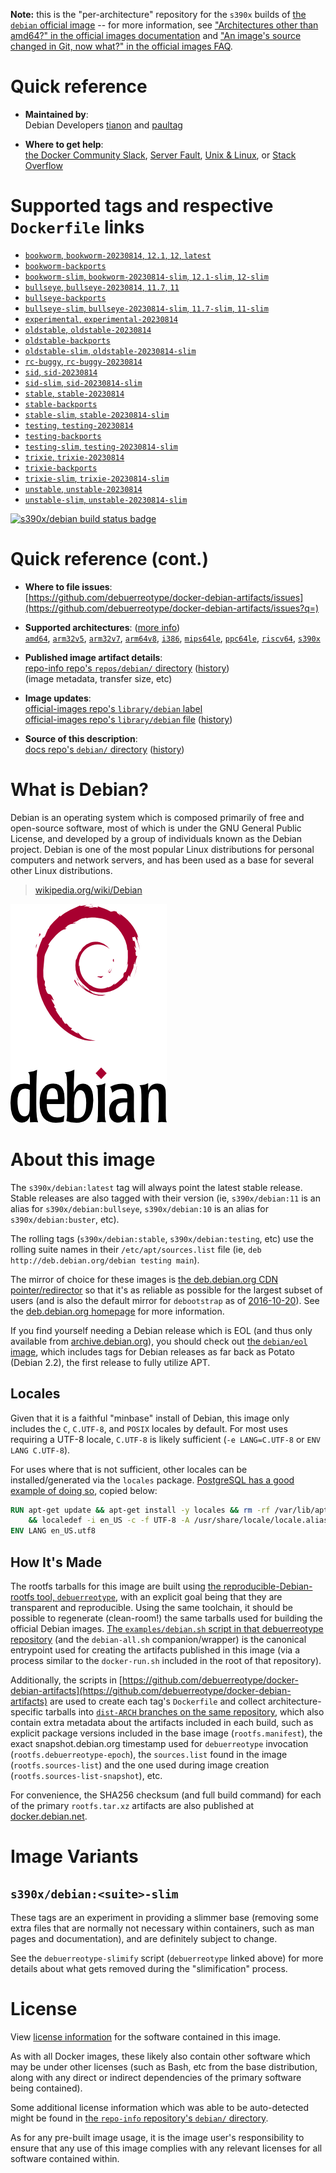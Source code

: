 <!--

********************************************************************************

WARNING:

    DO NOT EDIT "debian/README.md"

    IT IS AUTO-GENERATED

    (from the other files in "debian/" combined with a set of templates)

********************************************************************************

-->

**Note:** this is the "per-architecture" repository for the `s390x` builds of [the `debian` official image](https://hub.docker.com/_/debian) -- for more information, see ["Architectures other than amd64?" in the official images documentation](https://github.com/docker-library/official-images#architectures-other-than-amd64) and ["An image's source changed in Git, now what?" in the official images FAQ](https://github.com/docker-library/faq#an-images-source-changed-in-git-now-what).

# Quick reference

-	**Maintained by**:  
	Debian Developers [tianon](https://qa.debian.org/developer.php?login=tianon) and [paultag](https://qa.debian.org/developer.php?login=paultag)

-	**Where to get help**:  
	[the Docker Community Slack](https://dockr.ly/comm-slack), [Server Fault](https://serverfault.com/help/on-topic), [Unix & Linux](https://unix.stackexchange.com/help/on-topic), or [Stack Overflow](https://stackoverflow.com/help/on-topic)

# Supported tags and respective `Dockerfile` links

-	[`bookworm`, `bookworm-20230814`, `12.1`, `12`, `latest`](https://github.com/debuerreotype/docker-debian-artifacts/blob/bfae43cb14f6d8df0949cb21e55baecec5595224/bookworm/Dockerfile)
-	[`bookworm-backports`](https://github.com/debuerreotype/docker-debian-artifacts/blob/bfae43cb14f6d8df0949cb21e55baecec5595224/bookworm/backports/Dockerfile)
-	[`bookworm-slim`, `bookworm-20230814-slim`, `12.1-slim`, `12-slim`](https://github.com/debuerreotype/docker-debian-artifacts/blob/bfae43cb14f6d8df0949cb21e55baecec5595224/bookworm/slim/Dockerfile)
-	[`bullseye`, `bullseye-20230814`, `11.7`, `11`](https://github.com/debuerreotype/docker-debian-artifacts/blob/bfae43cb14f6d8df0949cb21e55baecec5595224/bullseye/Dockerfile)
-	[`bullseye-backports`](https://github.com/debuerreotype/docker-debian-artifacts/blob/bfae43cb14f6d8df0949cb21e55baecec5595224/bullseye/backports/Dockerfile)
-	[`bullseye-slim`, `bullseye-20230814-slim`, `11.7-slim`, `11-slim`](https://github.com/debuerreotype/docker-debian-artifacts/blob/bfae43cb14f6d8df0949cb21e55baecec5595224/bullseye/slim/Dockerfile)
-	[`experimental`, `experimental-20230814`](https://github.com/debuerreotype/docker-debian-artifacts/blob/bfae43cb14f6d8df0949cb21e55baecec5595224/experimental/Dockerfile)
-	[`oldstable`, `oldstable-20230814`](https://github.com/debuerreotype/docker-debian-artifacts/blob/bfae43cb14f6d8df0949cb21e55baecec5595224/oldstable/Dockerfile)
-	[`oldstable-backports`](https://github.com/debuerreotype/docker-debian-artifacts/blob/bfae43cb14f6d8df0949cb21e55baecec5595224/oldstable/backports/Dockerfile)
-	[`oldstable-slim`, `oldstable-20230814-slim`](https://github.com/debuerreotype/docker-debian-artifacts/blob/bfae43cb14f6d8df0949cb21e55baecec5595224/oldstable/slim/Dockerfile)
-	[`rc-buggy`, `rc-buggy-20230814`](https://github.com/debuerreotype/docker-debian-artifacts/blob/bfae43cb14f6d8df0949cb21e55baecec5595224/rc-buggy/Dockerfile)
-	[`sid`, `sid-20230814`](https://github.com/debuerreotype/docker-debian-artifacts/blob/bfae43cb14f6d8df0949cb21e55baecec5595224/sid/Dockerfile)
-	[`sid-slim`, `sid-20230814-slim`](https://github.com/debuerreotype/docker-debian-artifacts/blob/bfae43cb14f6d8df0949cb21e55baecec5595224/sid/slim/Dockerfile)
-	[`stable`, `stable-20230814`](https://github.com/debuerreotype/docker-debian-artifacts/blob/bfae43cb14f6d8df0949cb21e55baecec5595224/stable/Dockerfile)
-	[`stable-backports`](https://github.com/debuerreotype/docker-debian-artifacts/blob/bfae43cb14f6d8df0949cb21e55baecec5595224/stable/backports/Dockerfile)
-	[`stable-slim`, `stable-20230814-slim`](https://github.com/debuerreotype/docker-debian-artifacts/blob/bfae43cb14f6d8df0949cb21e55baecec5595224/stable/slim/Dockerfile)
-	[`testing`, `testing-20230814`](https://github.com/debuerreotype/docker-debian-artifacts/blob/bfae43cb14f6d8df0949cb21e55baecec5595224/testing/Dockerfile)
-	[`testing-backports`](https://github.com/debuerreotype/docker-debian-artifacts/blob/bfae43cb14f6d8df0949cb21e55baecec5595224/testing/backports/Dockerfile)
-	[`testing-slim`, `testing-20230814-slim`](https://github.com/debuerreotype/docker-debian-artifacts/blob/bfae43cb14f6d8df0949cb21e55baecec5595224/testing/slim/Dockerfile)
-	[`trixie`, `trixie-20230814`](https://github.com/debuerreotype/docker-debian-artifacts/blob/bfae43cb14f6d8df0949cb21e55baecec5595224/trixie/Dockerfile)
-	[`trixie-backports`](https://github.com/debuerreotype/docker-debian-artifacts/blob/bfae43cb14f6d8df0949cb21e55baecec5595224/trixie/backports/Dockerfile)
-	[`trixie-slim`, `trixie-20230814-slim`](https://github.com/debuerreotype/docker-debian-artifacts/blob/bfae43cb14f6d8df0949cb21e55baecec5595224/trixie/slim/Dockerfile)
-	[`unstable`, `unstable-20230814`](https://github.com/debuerreotype/docker-debian-artifacts/blob/bfae43cb14f6d8df0949cb21e55baecec5595224/unstable/Dockerfile)
-	[`unstable-slim`, `unstable-20230814-slim`](https://github.com/debuerreotype/docker-debian-artifacts/blob/bfae43cb14f6d8df0949cb21e55baecec5595224/unstable/slim/Dockerfile)

[![s390x/debian build status badge](https://img.shields.io/jenkins/s/https/doi-janky.infosiftr.net/job/multiarch/job/s390x/job/debian.svg?label=s390x/debian%20%20build%20job)](https://doi-janky.infosiftr.net/job/multiarch/job/s390x/job/debian/)

# Quick reference (cont.)

-	**Where to file issues**:  
	[https://github.com/debuerreotype/docker-debian-artifacts/issues](https://github.com/debuerreotype/docker-debian-artifacts/issues?q=)

-	**Supported architectures**: ([more info](https://github.com/docker-library/official-images#architectures-other-than-amd64))  
	[`amd64`](https://hub.docker.com/r/amd64/debian/), [`arm32v5`](https://hub.docker.com/r/arm32v5/debian/), [`arm32v7`](https://hub.docker.com/r/arm32v7/debian/), [`arm64v8`](https://hub.docker.com/r/arm64v8/debian/), [`i386`](https://hub.docker.com/r/i386/debian/), [`mips64le`](https://hub.docker.com/r/mips64le/debian/), [`ppc64le`](https://hub.docker.com/r/ppc64le/debian/), [`riscv64`](https://hub.docker.com/r/riscv64/debian/), [`s390x`](https://hub.docker.com/r/s390x/debian/)

-	**Published image artifact details**:  
	[repo-info repo's `repos/debian/` directory](https://github.com/docker-library/repo-info/blob/master/repos/debian) ([history](https://github.com/docker-library/repo-info/commits/master/repos/debian))  
	(image metadata, transfer size, etc)

-	**Image updates**:  
	[official-images repo's `library/debian` label](https://github.com/docker-library/official-images/issues?q=label%3Alibrary%2Fdebian)  
	[official-images repo's `library/debian` file](https://github.com/docker-library/official-images/blob/master/library/debian) ([history](https://github.com/docker-library/official-images/commits/master/library/debian))

-	**Source of this description**:  
	[docs repo's `debian/` directory](https://github.com/docker-library/docs/tree/master/debian) ([history](https://github.com/docker-library/docs/commits/master/debian))

# What is Debian?

Debian is an operating system which is composed primarily of free and open-source software, most of which is under the GNU General Public License, and developed by a group of individuals known as the Debian project. Debian is one of the most popular Linux distributions for personal computers and network servers, and has been used as a base for several other Linux distributions.

> [wikipedia.org/wiki/Debian](https://en.wikipedia.org/wiki/Debian)

![logo](https://raw.githubusercontent.com/docker-library/docs/b449be7df57e9ed9086bb5821bfb5d6cdc5d67a4/debian/logo.png)

# About this image

The `s390x/debian:latest` tag will always point the latest stable release. Stable releases are also tagged with their version (ie, `s390x/debian:11` is an alias for `s390x/debian:bullseye`, `s390x/debian:10` is an alias for `s390x/debian:buster`, etc).

The rolling tags (`s390x/debian:stable`, `s390x/debian:testing`, etc) use the rolling suite names in their `/etc/apt/sources.list` file (ie, `deb http://deb.debian.org/debian testing main`).

The mirror of choice for these images is [the deb.debian.org CDN pointer/redirector](https://deb.debian.org) so that it's as reliable as possible for the largest subset of users (and is also the default mirror for `debootstrap` as of [2016-10-20](https://anonscm.debian.org/cgit/d-i/debootstrap.git/commit/?id=9e8bc60ad1ccf3a25ce7890526b70059f3e770de)). See the [deb.debian.org homepage](https://deb.debian.org) for more information.

If you find yourself needing a Debian release which is EOL (and thus only available from [archive.debian.org](http://archive.debian.org)), you should check out [the `debian/eol` image](https://hub.docker.com/r/debian/eol/), which includes tags for Debian releases as far back as Potato (Debian 2.2), the first release to fully utilize APT.

## Locales

Given that it is a faithful "minbase" install of Debian, this image only includes the `C`, `C.UTF-8`, and `POSIX` locales by default. For most uses requiring a UTF-8 locale, `C.UTF-8` is likely sufficient (`-e LANG=C.UTF-8` or `ENV LANG C.UTF-8`).

For uses where that is not sufficient, other locales can be installed/generated via the `locales` package. [PostgreSQL has a good example of doing so](https://github.com/docker-library/postgres/blob/69bc540ecfffecce72d49fa7e4a46680350037f9/9.6/Dockerfile#L21-L24), copied below:

```dockerfile
RUN apt-get update && apt-get install -y locales && rm -rf /var/lib/apt/lists/* \
	&& localedef -i en_US -c -f UTF-8 -A /usr/share/locale/locale.alias en_US.UTF-8
ENV LANG en_US.utf8
```

## How It's Made

The rootfs tarballs for this image are built using [the reproducible-Debian-rootfs tool, `debuerreotype`](https://github.com/debuerreotype/debuerreotype), with an explicit goal being that they are transparent and reproducible. Using the same toolchain, it should be possible to regenerate (clean-room!) the same tarballs used for building the official Debian images. [The `examples/debian.sh` script in that debuerreotype repository](https://github.com/debuerreotype/debuerreotype/blob/master/examples/debian.sh) (and the `debian-all.sh` companion/wrapper) is the canonical entrypoint used for creating the artifacts published in this image (via a process similar to the `docker-run.sh` included in the root of that repository).

Additionally, the scripts in [https://github.com/debuerreotype/docker-debian-artifacts](https://github.com/debuerreotype/docker-debian-artifacts) are used to create each tag's `Dockerfile` and collect architecture-specific tarballs into [`dist-ARCH` branches on the same repository](https://github.com/debuerreotype/docker-debian-artifacts/branches), which also contain extra metadata about the artifacts included in each build, such as explicit package versions included in the base image (`rootfs.manifest`), the exact snapshot.debian.org timestamp used for `debuerreotype` invocation (`rootfs.debuerreotype-epoch`), the `sources.list` found in the image (`rootfs.sources-list`) and the one used during image creation (`rootfs.sources-list-snapshot`), etc.

For convenience, the SHA256 checksum (and full build command) for each of the primary `rootfs.tar.xz` artifacts are also published at [docker.debian.net](https://docker.debian.net/).

# Image Variants

## `s390x/debian:<suite>-slim`

These tags are an experiment in providing a slimmer base (removing some extra files that are normally not necessary within containers, such as man pages and documentation), and are definitely subject to change.

See the `debuerreotype-slimify` script (`debuerreotype` linked above) for more details about what gets removed during the "slimification" process.

# License

View [license information](https://www.debian.org/social_contract#guidelines) for the software contained in this image.

As with all Docker images, these likely also contain other software which may be under other licenses (such as Bash, etc from the base distribution, along with any direct or indirect dependencies of the primary software being contained).

Some additional license information which was able to be auto-detected might be found in [the `repo-info` repository's `debian/` directory](https://github.com/docker-library/repo-info/tree/master/repos/debian).

As for any pre-built image usage, it is the image user's responsibility to ensure that any use of this image complies with any relevant licenses for all software contained within.
